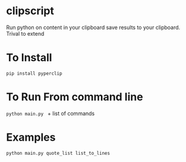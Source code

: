 # clipscript

Run python on content in your clipboard save results to your clipboard. Trival to extend

# To Install

`pip install pyperclip`


# To Run From command line
`python main.py ` + list of commands


# Examples
`python main.py quote_list list_to_lines`
